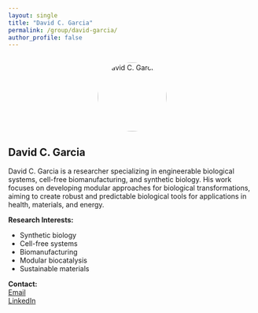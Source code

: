 ```yaml
---
layout: single
title: "David C. Garcia"
permalink: /group/david-garcia/
author_profile: false
---
```


<img src="/images/profile.png" alt="David C. Garcia" style="width:140px; border-radius:50%; display:block; margin:2em auto 1em auto;" />

## David C. Garcia

David C. Garcia is a researcher specializing in engineerable biological systems, cell-free biomanufacturing, and synthetic biology. His work focuses on developing modular approaches for biological transformations, aiming to create robust and predictable biological tools for applications in health, materials, and energy.

**Research Interests:**  
- Synthetic biology  
- Cell-free systems  
- Biomanufacturing  
- Modular biocatalysis  
- Sustainable materials

**Contact:**  
[Email](mailto:your-email@example.com)  
[LinkedIn](https://www.linkedin.com/in/davidcgarcia)